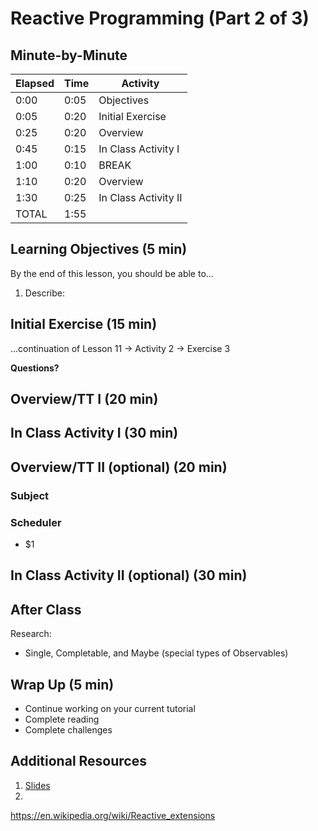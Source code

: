 # Reactive Programming (Part 2 of 3)

<!-- INSTRUCTOR NOTES:
1) For the QuizLet Game in the Initial Exercise:
- the URL is xxxx
2) For Activity 1:
- xxx
3) for Activity 2:
- xxxx
-->

## Minute-by-Minute

| **Elapsed** | **Time**  | **Activity**              |
| ----------- | --------- | ------------------------- |
| 0:00        | 0:05      | Objectives                |
| 0:05        | 0:20      | Initial Exercise          |
| 0:25        | 0:20      | Overview                  |
| 0:45        | 0:15      | In Class Activity I       |
| 1:00        | 0:10      | BREAK                     |
| 1:10        | 0:20      | Overview                  |
| 1:30        | 0:25      | In Class Activity II      |
| TOTAL       | 1:55      |                           |



## Learning Objectives (5 min)

By the end of this lesson, you should be able to...

1. Describe:
<!-- - Reactive programming, ReactiveX (Rx), RxSwift & RxCocoa </br>
&nbsp;&nbsp; - history of Rx and the software problems it is intended to solve </br>
&nbsp;&nbsp; - benefits of Rx (how it solves challenges) </br>
- how to read Marble diagrams
- Basic Building blocks of Rx
- Basic operators
- Key concepts: Event Streams, Sequences, Observables (and their relationships), Subscribing
- The Lifecyce of Observables
2. Implement basic examples of:
- Observables -->

## Initial Exercise (15 min)

...continuation of Lesson 11 -> Activity 2 -> Exercise 3

**Questions?**

## Overview/TT I (20 min)

<!-- MORE on Observables -->


<!-- .create() method for Observables
.retry(3)
     .debug() -->


<!-- compare Notifications to Observables? -->


## In Class Activity I (30 min)



## Overview/TT II (optional) (20 min)

### Subject


### Scheduler


- $1


## In Class Activity II (optional) (30 min)



## After Class

Research:

- Single, Completable, and Maybe (special types of Observables)



## Wrap Up (5 min)

- Continue working on your current tutorial
- Complete reading
- Complete challenges

## Additional Resources

1. [Slides]()
2.


https://en.wikipedia.org/wiki/Reactive_extensions
